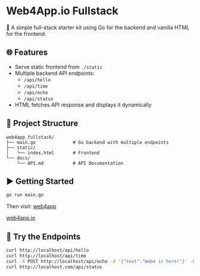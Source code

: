 # Web4App.io Fullstack

🚀 A simple full-stack starter kit using Go for the backend and vanilla HTML for the frontend.

## 🌐 Features

- Serve static frontend from `./static`
- Multiple backend API endpoints:
  - `/api/hello`
  - `/api/time`
  - `/api/echo`
  - `/api/status`
- HTML fetches API response and displays it dynamically

## 📁 Project Structure

```
web4app_fullstack/
├── main.go              # Go backend with multiple endpoints
├── static/
│   └── index.html       # Frontend
└── docs/
    └── API.md           # API Documentation
```

## ▶️ Getting Started

```bash
go run main.go
```

Then visit: [web4app](index.html)

[web4app.io](index.html)
## 🧪 Try the Endpoints

```bash
curl http://localhost/api/hello
curl http://localhost/api/time
curl -X POST http://localhost/api/echo -d '{"text":"Web4 is here!"}' -H "Content-Type: application/json"
curl http://localhost.com/api/status
```
